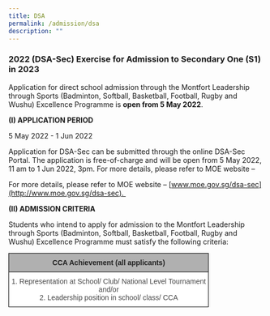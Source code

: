 ```yaml
---
title: DSA
permalink: /admission/dsa
description: ""
---
```

### 2022 (DSA-Sec) Exercise for Admission to Secondary One (S1) in 2023

Application for direct school admission through the Montfort Leadership through Sports (Badminton, Softball, Basketball, Football, Rugby and Wushu) Excellence Programme is **open from 5 May 2022**.


**(I) APPLICATION PERIOD**   

5 May 2022 - 1 Jun 2022

Application for DSA-Sec can be submitted through the online DSA-Sec Portal. The application is free-of-charge and will be open from 5 May 2022, 11 am to 1 Jun 2022, 3pm. For more details, please refer to MOE website –   

For more details, please refer to MOE website – [www.moe.gov.sg/dsa-sec](http://www.moe.gov.sg/dsa-sec). 


**(II) ADMISSION CRITERIA** 

 
Students who intend to apply for admission to the Montfort Leadership through Sports (Badminton, Softball, Basketball, Football, Rugby and Wushu) Excellence Programme must satisfy the following criteria:

<style type="text/css">
.tg  {border-collapse:collapse;border-spacing:0;margin:0px auto;}
.tg td{border-color:black;border-style:solid;border-width:1px;font-family:Arial, sans-serif;font-size:14px;
  overflow:hidden;padding:10px 5px;word-break:normal;}
.tg th{border-color:black;border-style:solid;border-width:1px;font-family:Arial, sans-serif;font-size:14px;
  font-weight:normal;overflow:hidden;padding:10px 5px;word-break:normal;}
.tg .tg-sxkx{background-color:#FFF;color:#454545;text-align:center;vertical-align:top}
.tg .tg-dwlh{background-color:#B0B0B0;color:#222;font-weight:bold;text-align:center;vertical-align:middle}
</style>
<table class="tg">
<tbody>
  <tr>
    <td class="tg-dwlh"><span style="color:#222;background-color:#B0B0B0">CCA Achievement (all applicants)</span></td>
  </tr>
  <tr>
    <td class="tg-sxkx"><span style="color:#454545;background-color:#FFF">1. Representation at School/ Club/ National Level Tournament</span><br><span style="color:#454545;background-color:#FFF">and/or</span><br><span style="color:#454545;background-color:#FFF">2. Leadership position in school/ class/ CCA </span></td>
  </tr>
</tbody>
</table>